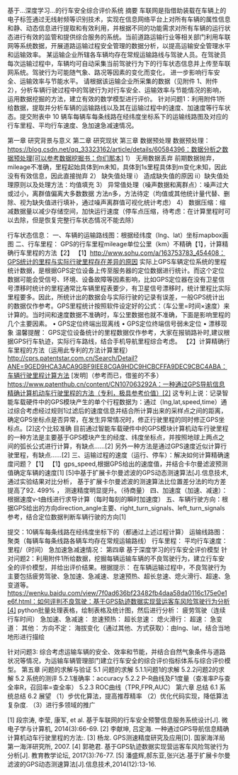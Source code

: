 基于…深度学习…的行车安全综合评价系统
摘要
车联网是指借助装载在车辆上的电子标签通过无线射频等识别技术，实现在信息网络平台上对所有车辆的属性信息和静、动态信息进行提取和有效利用，并根据不同的功能需求对所有车辆的运行状态进行有效的监管和提供综合服务的系统。当前道路运输行业等相关部门利用车联网等系统数据，开展道路运输过程安全管理的数据分析，以提高运输安全管理水平和运输效率。
某运输企业所辖各车辆均存在常规运输路线与驾驶人员。在驾驶员每次运输过程中，车辆均可自动采集当前驾驶行为下的行车状态信息并上传至车联网系统。驾驶行为可能随气象、路况等因素的变化而变化， 进一步影响行车安全、运输效率与节能水平。
请根据该运输企业所采集的数据（见附件 1、附件 2），分析车辆行驶过程中的驾驶行为对行车安全、运输效率与节能情况的影响，运用数据挖掘的方法，建立有效的数学模型进行评价。
针对问题1：利用附件1所给数据，提取并分析车辆的运输路线以及其在运输过程中的速度、加速度等行车状态。提交附表中 10 辆车每辆车每条线路在经纬度坐标系下的运输线路图及对应的行车里程、平均行车速度、急加速急减速情况。


第一章	研究背景与意义
第二章	研究现状
第三章	数据预处理
数据预处理：https://blog.csdn.net/qq_33323162/article/details/60584396：数据分析之数据预处理[可以参考数据挖掘书：你们那本]
1）	无用数据丢弃
前期数据抛弃，mileage不准确，里程起始具体到m未知，具体到1s里程具体到m变化未知，因此没有有效信息，因此直接抛弃
2）	缺失值处理
i）	造成缺失值的原因
ii）缺失值处理原则以及处理方法：均值填充
3）	异常值处理（噪声数据和离群点）：噪声过大或过小，离群值偏离大多数数据
方法n多，方法待定（均值或其他统计量代替、删除、视为缺失值进行填补，通过噪声离群值可视化统计考虑）
4）	数据压缩：缩减数据量以减少存储空间，加快运行速度（停车点压缩，待考虑：在计算里程时可以去除，但是恢复完整行车状态情况不能去除）

行车状态信息：
一、车辆的运输路线图：根据经纬度（lng、lat）坐标mapbox画图
二、行车里程：
GPS的行车里程mileage单位公里（km）不精确【1】，计算精确行车里程的方法【2】
【1】http://www.sohu.com/a/163753783_454408：GPS统计的里程与实际行驶里程存在差异的原因
实际上GPS车辆定位系统的里程统计数据，是根据GPS定位设备上传至服务器的定位数据进行统计。而这个定位数据可能会受信号、环境、设备故障等因素影响，比如GPS定位器在没有卫星信号漂移时统计的里程通常比车辆里程表要少，有卫星信号漂移时，统计里程比实际里程要多。因此，所统计出的数据会与实际行驶的记录有误差，一般GPS统计出的数据仅作参考。GPS里程统计按照软件设定好的公式：（车公里=时间×速度）来计算的。当时间和速度数据不准确时，车公里数据也就不准确，下面是影响里程的几个主要因素。
•	GPS定位终端出现离线
•	GPS定位终端信号弱未定位
•	漂移现象
温馨提醒：
GPS定位设备统计的里程数据仅作参考，大家在报销路补时,建议根据GPS行车轨迹，实际行车路线，结合手机导航里程综合考虑。
【2】计算精确行车里程的方法（运用此专利的方法计算里程）
http://cprs.patentstar.com.cn/Search/Detail?ANE=9GED9HCA3ACA9GBF9IEE8CGA9HDC9HCBCFFA9DEC9CBC4ABA：车辆行驶里程计算方法 [发明]（参考而已，借鉴的不多）
https://www.patenthub.cn/content/CN107063292A：一种通过GPS导航信息精确计算机动车行驶里程的方法（专利，极具参考价值）[2]
这专利上说：记录智能车载硬件中的GPS模块产生的单个行程数据为：通过（lng,lat,speed,time）通过综合考虑经过规则1过滤后的速度信息并结合所计算出来的采样点之间的距离，确定GPS坐标点是否异常，在发生异常情况时，修正行驶里程的同时修正GPS坐标点。[2]这个比较准确
目前通过智能车载硬件中的GPS模块计算机动车行驶里程的一种方法是主要基于GPS模块产生的经度、纬度坐标点，并按照地球上两点之间的弧长公式进行计算，有缺点……[2]
另外一种方法是通过GPS速度近似计算行驶里程，有缺点……[2]
三、运输过程的速度（运行、停车）：解决如何计算精确速度问题？【1】
【1】gps_speed,根据GPS给出的速度值，并结合卡尔曼滤波预测值确定车辆的速度[1]
[5]中基于扩展卡尔曼滤波的GPS动态测速算法[J].信息技术, 通过实验结果对比分析， 基于扩展卡尔曼滤波的测速算法比位置差分法的均方差提高了92. 499% ， 测速精度明显提升。（待商量）
四、加速度（加速、减速）：根据速度v-t曲线进行求导计算（每时每刻的瞬时加速度）
五、车辆行驶方向：根据GPS给出的方向direction_angle主要、right_turn_signals、left_turn_signals参考，结合定位数据判断车辆行驶的方向[1]

提交：10辆车每条线路在经纬度坐标下的（都通过上述过程计算）
运输线路图：聚类（每辆车每条线路各辆车均存在常规运输路线）
行车里程：
平均行车速度：里程/（时间）
急加速急减速情况：
第四章	基于深度学习的行车安全评价模型
针对问题2：利用附件1所给数据，挖掘每辆运输车辆的不良驾驶行为，建立行车安全的评价模型，并给出评价结果。根据提示： 在车辆运输过程中，不良驾驶行为主要包括疲劳驾驶、急加速、急减速、怠速预热、超长怠速、熄火滑行、超速、急变道等。
https://wenku.baidu.com/view/7f0ad636bf23482fb4daa58da0116c175e0e1e6f.html：如何评判不良驾驶：基于GPS轨迹数据实现营运客车风险驾驶行为分析[4]
python批量处理表格，绘制表格及统计图，然后进行分析：
疲劳驾驶（连续行车时间）
急加速、急减速：
怠速预热：
超长怠速：
熄火滑行：
超速：
急变道：
其他：
方向不定：
海拔变化（通过其他、方式获取）：由lng、lat，结合当地地形进行描绘

针对问题3: 综合考虑运输车辆的安全、效率和节能，并结合自然气象条件与道路状况等情况，为运输车辆管理部门建立行车安全的综合评价指标体系与综合评价模型。
第五章	问题的求解与验证
5.1 问题的求解
5.1.1问题1的求解
5.2.2问题2的求解
5.2 系统的测评
5.2.1准确率：accuracy
5.2.2 P-R曲线及F1度量（查准率P与查全率R，召回率=查全率）
5.2.3 ROC曲线（TPR,FPR,AUC）
第六章	总结
6.1 系统总结
6.2 展望
（1）步优化算法，提高推荐精率
（2）优化代码实现，降低算法复杂度.
（3）进行多领域的推广













[1] 段宗涛, 李莹, 康军, et al. 基于车联网的行车安全预警信息服务系统设计[J]. 微电子学与计算机, 2014(3):66-69.
[2] 李献坤, 吕定海. 一种通过GPS导航信息精确计算机动车行驶里程的方法:.
[3] 杨龙. GPS测速精度研究及应用[D]. 国家海洋局第一海洋研究所, 2007.
[4] 郭艳君. 基于GPS轨迹数据实现营运客车风险驾驶行为分析[J]. 教育教学论坛, 2017(3):76-77.
[5] 潘盛辉,郝东亚,张兴达.基于扩展卡尔曼滤波的GPS动态测速算法[J].信息技术,2014(12):13-16.














